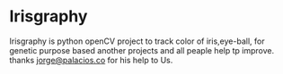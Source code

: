 Irisgraphy
==========

Irisgraphy is python openCV project to track color of iris,eye-ball, for genetic purpose 
based another projects and all peaple help tp improve.
thanks jorge@palacios.co for his help to Us. 

